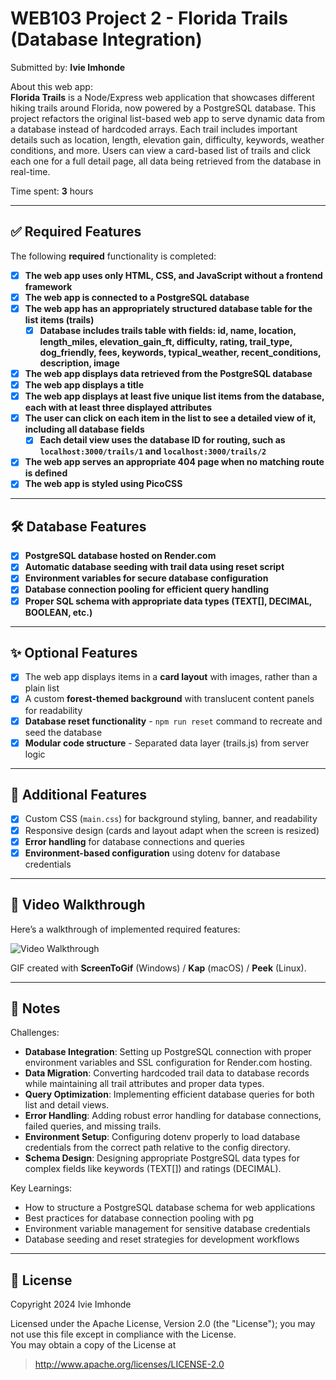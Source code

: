 # WEB103 Project 2 - Florida Trails (Database Integration)

Submitted by: **Ivie Imhonde**

About this web app:  
**Florida Trails** is a Node/Express web application that showcases different hiking trails around Florida, now powered by a PostgreSQL database. This project refactors the original list-based web app to serve dynamic data from a database instead of hardcoded arrays. Each trail includes important details such as location, length, elevation gain, difficulty, keywords, weather conditions, and more. Users can view a card-based list of trails and click each one for a full detail page, all data being retrieved from the database in real-time.

Time spent: **3** hours

---

## ✅ Required Features

The following **required** functionality is completed:

- [x] **The web app uses only HTML, CSS, and JavaScript without a frontend framework**
- [x] **The web app is connected to a PostgreSQL database**
- [x] **The web app has an appropriately structured database table for the list items (trails)**
  - [x] **Database includes trails table with fields: id, name, location, length_miles, elevation_gain_ft, difficulty, rating, trail_type, dog_friendly, fees, keywords, typical_weather, recent_conditions, description, image**
- [x] **The web app displays data retrieved from the PostgreSQL database**
- [x] **The web app displays a title**
- [x] **The web app displays at least five unique list items from the database, each with at least three displayed attributes**
- [x] **The user can click on each item in the list to see a detailed view of it, including all database fields**
  - [x] **Each detail view uses the database ID for routing, such as `localhost:3000/trails/1` and `localhost:3000/trails/2`**
- [x] **The web app serves an appropriate 404 page when no matching route is defined**
- [x] **The web app is styled using PicoCSS**

---

## 🛠️ Database Features

- [x] **PostgreSQL database hosted on Render.com**
- [x] **Automatic database seeding with trail data using reset script**
- [x] **Environment variables for secure database configuration**
- [x] **Database connection pooling for efficient query handling**
- [x] **Proper SQL schema with appropriate data types (TEXT[], DECIMAL, BOOLEAN, etc.)**

---

## ✨ Optional Features

- [x] The web app displays items in a **card layout** with images, rather than a plain list
- [x] A custom **forest-themed background** with translucent content panels for readability
- [x] **Database reset functionality** - `npm run reset` command to recreate and seed the database
- [x] **Modular code structure** - Separated data layer (trails.js) from server logic

---

## 🚀 Additional Features

- [x] Custom CSS (`main.css`) for background styling, banner, and readability
- [x] Responsive design (cards and layout adapt when the screen is resized)
- [x] **Error handling** for database connections and queries
- [x] **Environment-based configuration** using dotenv for database credentials

---

## 🎥 Video Walkthrough

Here’s a walkthrough of implemented required features:

<img src='https://imgur.com/a/iKjlHpM' title='Video Walkthrough' width='' alt='Video Walkthrough' />

GIF created with **ScreenToGif** (Windows) / **Kap** (macOS) / **Peek** (Linux).

---

## 📝 Notes

Challenges:  
- **Database Integration**: Setting up PostgreSQL connection with proper environment variables and SSL configuration for Render.com hosting.
- **Data Migration**: Converting hardcoded trail data to database records while maintaining all trail attributes and proper data types.
- **Query Optimization**: Implementing efficient database queries for both list and detail views.
- **Error Handling**: Adding robust error handling for database connections, failed queries, and missing trails.
- **Environment Setup**: Configuring dotenv properly to load database credentials from the correct path relative to the config directory.
- **Schema Design**: Designing appropriate PostgreSQL data types for complex fields like keywords (TEXT[]) and ratings (DECIMAL).

Key Learnings:
- How to structure a PostgreSQL database schema for web applications
- Best practices for database connection pooling with pg
- Environment variable management for sensitive database credentials
- Database seeding and reset strategies for development workflows

---

## 📜 License

Copyright 2024 Ivie Imhonde

Licensed under the Apache License, Version 2.0 (the "License"); you may not use this file except in compliance with the License.  
You may obtain a copy of the License at

> http://www.apache.org/licenses/LICENSE-2.0
